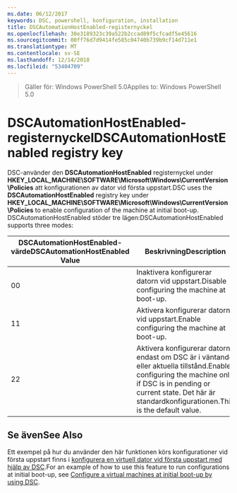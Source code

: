 ```yaml
---
ms.date: 06/12/2017
keywords: DSC, powershell, konfiguration, installation
title: DSCAutomationHostEnabled-registernyckel
ms.openlocfilehash: 38e3189323c39a522b2ccad89f5cfcadf5e45616
ms.sourcegitcommit: 00ff76d7d9414fe585c04740b739b9cf14d711e1
ms.translationtype: MT
ms.contentlocale: sv-SE
ms.lasthandoff: 12/14/2018
ms.locfileid: "53404709"
---
```

><span data-ttu-id="b3d3b-103">Gäller för: Windows PowerShell 5.0</span><span class="sxs-lookup"><span data-stu-id="b3d3b-103">Applies to: Windows PowerShell 5.0</span></span>

# <a name="dscautomationhostenabled-registry-key"></a><span data-ttu-id="b3d3b-104">DSCAutomationHostEnabled-registernyckel</span><span class="sxs-lookup"><span data-stu-id="b3d3b-104">DSCAutomationHostEnabled registry key</span></span>

<span data-ttu-id="b3d3b-105">DSC-använder den **DSCAutomationHostEnabled** registernyckel under **HKEY_LOCAL_MACHINE\SOFTWARE\Microsoft\Windows\CurrentVersion\Policies** att konfigurationen av dator vid första uppstart.</span><span class="sxs-lookup"><span data-stu-id="b3d3b-105">DSC uses the **DSCAutomationHostEnabled** registry key under **HKEY_LOCAL_MACHINE\SOFTWARE\Microsoft\Windows\CurrentVersion\Policies** to enable configuration of the machine at initial boot-up.</span></span>
<span data-ttu-id="b3d3b-106">DSCAutomationHostEnabled stöder tre lägen:</span><span class="sxs-lookup"><span data-stu-id="b3d3b-106">DSCAutomationHostEnabled supports three modes:</span></span>

|  <span data-ttu-id="b3d3b-107">DSCAutomationHostEnabled-värde</span><span class="sxs-lookup"><span data-stu-id="b3d3b-107">DSCAutomationHostEnabled Value</span></span>  |  <span data-ttu-id="b3d3b-108">Beskrivning</span><span class="sxs-lookup"><span data-stu-id="b3d3b-108">Description</span></span>   |
|---|---|
<span data-ttu-id="b3d3b-109">0</span><span class="sxs-lookup"><span data-stu-id="b3d3b-109">0</span></span> | <span data-ttu-id="b3d3b-110">Inaktivera konfigurerar datorn vid uppstart.</span><span class="sxs-lookup"><span data-stu-id="b3d3b-110">Disable configuring the machine at boot-up.</span></span> |
<span data-ttu-id="b3d3b-111">1</span><span class="sxs-lookup"><span data-stu-id="b3d3b-111">1</span></span> | <span data-ttu-id="b3d3b-112">Aktivera konfigurerar datorn vid uppstart.</span><span class="sxs-lookup"><span data-stu-id="b3d3b-112">Enable configuring the machine at boot-up.</span></span> |
<span data-ttu-id="b3d3b-113">2</span><span class="sxs-lookup"><span data-stu-id="b3d3b-113">2</span></span> | <span data-ttu-id="b3d3b-114">Aktivera konfigurerar datorn endast om DSC är i väntande eller aktuella tillstånd.</span><span class="sxs-lookup"><span data-stu-id="b3d3b-114">Enable configuring the machine only if DSC is in pending or current state.</span></span> <span data-ttu-id="b3d3b-115">Det här är standardkonfigurationen.</span><span class="sxs-lookup"><span data-stu-id="b3d3b-115">This is the default value.</span></span> |

## <a name="see-also"></a><span data-ttu-id="b3d3b-116">Se även</span><span class="sxs-lookup"><span data-stu-id="b3d3b-116">See Also</span></span>

<span data-ttu-id="b3d3b-117">Ett exempel på hur du använder den här funktionen körs konfigurationer vid första uppstart finns i [konfigurera en virtuell dator vid första uppstart med hjälp av DSC](bootstrapDsc.md).</span><span class="sxs-lookup"><span data-stu-id="b3d3b-117">For an example of how to use this feature to run configurations at initial boot-up, see [Configure a virtual machines at initial boot-up by using DSC](bootstrapDsc.md).</span></span>